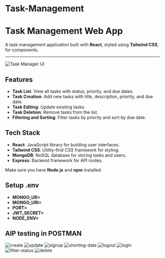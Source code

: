 ﻿# Task-Management
# Task Management Web App

A task management application built with **React**, styled using **Tailwind CSS**, for components.

---

![Task Manager UI](./assets/task-manager-ui.png)

## Features

- **Task List**: View all tasks with status, priority, and due dates.
- **Task Creation**: Add new tasks with title, description, priority, and due date.
- **Task Editing**: Update existing tasks.
- **Task Deletion**: Remove tasks from the list.
- **Filtering and Sorting**: Filter tasks by priority and sort by due date.

## Tech Stack

- **React**: JavaScript library for building user interfaces.
- **Tailwind CSS**: Utility-first CSS framework for styling.
- **MongoDB**: NoSQL database for storing tasks and users.
- **Express**: Backend framework for API routes.

Make sure you have **Node.js** and **npm** installed.

## Setup .env

- **MONGO_UR=**
- **MONGO_URI=**
- **PORT=**
- **JWT_SECRET=**
- **NODE_ENV=**

## AIP testing in POSTMAN

![create](https://github.com/user-attachments/assets/6f0956b0-be27-4e09-94a9-029bf44fcc89)
![update](https://github.com/user-attachments/assets/191b83be-b0cd-483b-abec-c50428cca5f9)
![signup](https://github.com/user-attachments/assets/d1ddc8b1-d22a-44b0-b100-79fccb9c4323)
![shorting-date](https://github.com/user-attachments/assets/ca7149c8-1869-4d4f-bb58-074a2582cb71)
![logout](https://github.com/user-attachments/assets/051e6e96-0bbf-471a-bbe8-306b1444d920)
![login](https://github.com/user-attachments/assets/048762f6-d28e-42d4-b601-09ea0ab35bde)
![filter-status](https://github.com/user-attachments/assets/189f58c9-0159-4071-a881-7fee7cdc7536)
![delete](https://github.com/user-attachments/assets/b6d37de1-c738-4d11-91c9-41481146e7f8)

